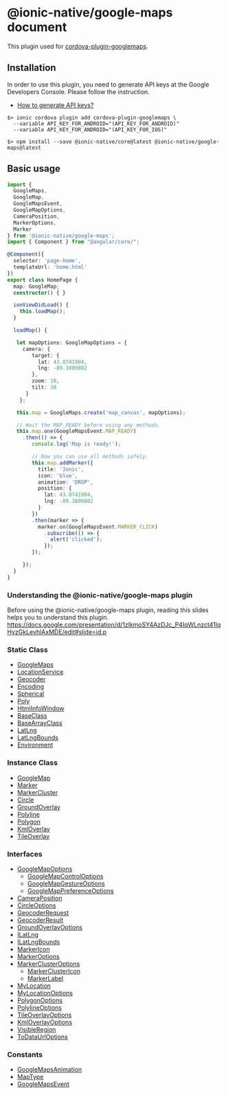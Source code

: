 # \@ionic-native/google-maps document

This plugin used for [cordova-plugin-googlemaps](https://github.com/mapsplugin/cordova-plugin-googlemaps).

## Installation

In order to use this plugin, you need to generate API keys at the Google Developers Console.
Please follow the instruction.

- [How to generate API keys?](./api_key/generate_api_key.md)

```
$> ionic cordova plugin add cordova-plugin-googlemaps \
  --variable API_KEY_FOR_ANDROID="(API_KEY_FOR_ANDROID)"
  --variable API_KEY_FOR_ANDROID="(API_KEY_FOR_IOS)"

$> npm install --save @ionic-native/core@latest @ionic-native/google-maps@latest
```

## Basic usage

```typescript
import {
  GoogleMaps,
  GoogleMap,
  GoogleMapsEvent,
  GoogleMapOptions,
  CameraPosition,
  MarkerOptions,
  Marker
} from '@ionic-native/google-maps';
import { Component } from "@angular/core/";

@Component({
  selector: 'page-home',
  templateUrl: 'home.html'
})
export class HomePage {
  map: GoogleMap;
  constructor() { }

  ionViewDidLoad() {
    this.loadMap();
  }

  loadMap() {

   let mapOptions: GoogleMapOptions = {
     camera: {
        target: {
          lat: 43.0741904,
          lng: -89.3809802
        },
        zoom: 18,
        tilt: 30
      }
    };

   this.map = GoogleMaps.create('map_canvas', mapOptions);

   // Wait the MAP_READY before using any methods.
   this.map.one(GoogleMapsEvent.MAP_READY)
     .then(() => {
        console.log('Map is ready!');

        // Now you can use all methods safely.
        this.map.addMarker({
          title: 'Ionic',
          icon: 'blue',
          animation: 'DROP',
          position: {
            lat: 43.0741904,
            lng: -89.3809802
          }
        })
        .then(marker => {
          marker.on(GoogleMapsEvent.MARKER_CLICK)
            .subscribe(() => {
              alert('clicked');
            });
        });

     });
  }
}
```

### Understanding the \@ionic-native/google-maps plugin

Before using the \@ionic-native/google-maps plugin, reading this slides helps you to understand this plugin.
https://docs.google.com/presentation/d/1zlkmoSY4AzDJc_P4IqWLnzct41IqHyzGkLeyhlAxMDE/edit#slide=id.p

### Static Class

- [GoogleMaps](./googlemaps/README.md)
- [LocationService](./locationservice/README.md)
- [Geocoder](./geocoder/README.md)
- [Encoding](./encoding/README.md)
- [Spherical](./spherical/README.md)
- [Poly](./poly/README.md)
- [HtmlInfoWindow](./htmlinfowindow/README.md)
- [BaseClass](./baseclass/README.md)
- [BaseArrayClass](./basearrayclass/README.md)
- [LatLng](./latlng/README.md)
- [LatLngBounds](./latlngbounds/README.md)
- [Environment](./environment/README.md)

### Instance Class

- [GoogleMap](./googlemap/README.md)
- [Marker](./marker/README.md)
- [MarkerCluster](./markercluster/README.md)
- [Circle](./circle/README.md)
- [GroundOverlay](./groundoverlay/README.md)
- [Polyline](./polyline/README.md)
- [Polygon](./polygon/README.md)
- [KmlOverlay](./kmloverlay/README.md)
- [TileOverlay](./tileoverlay/README.md)

### Interfaces

- [GoogleMapOptions](./googlemapoptions/README.md)
  - [GoogleMapControlOptions](./googlemapcontroloptions/README.md)
  - [GoogleMapGestureOptions](./googlemapgestureoptions/README.md)
  - [GoogleMapPreferenceOptions](./googlemappreferenceoptions/README.md)
- [CameraPosition](./cameraposition/README.md)
- [CircleOptions](./circleoptions/README.md)
- [GeocoderRequest](./geocoderrequest/README.md)
- [GeocoderResult](./geocoderresult/README.md)
- [GroundOverlayOptions](./groundoverlayoptions/README.md)
- [ILatLng](./ilatlng/README.md)
- [ILatLngBounds](./ilatlngbounds/README.md)
- [MarkerIcon](./markericon/README.md)
- [MarkerOptions](./markeroptions/README.md)
- [MarkerClusterOptions](./markerclusteroptions/README.md)
  - [MarkerClusterIcon](./markerclustericon/README.md)
  - [MarkerLabel](./markerclustericon/README.md)
- [MyLocation](./mylocation/README.md)
- [MyLocationOptions](./mylocationoptions/README.md)
- [PolygonOptions](./polygonoptions/README.md)
- [PolylineOptions](./polylineoptions/README.md)
- [TileOverlayOptions](./tileoverlayoptions/README.md)
- [KmlOverlayOptions](./kmloverlayoption/README.md)
- [VisibleRegion](./visibleregion/README.md)
- [ToDataUrlOptions](./todataurloptions/README.md)

### Constants
- [GoogleMapsAnimation](./googlemapsanimation/README.md)
- [MapType](./maptype/README.md)
- [GoogleMapsEvent](./googlemapsevent/README.md)
